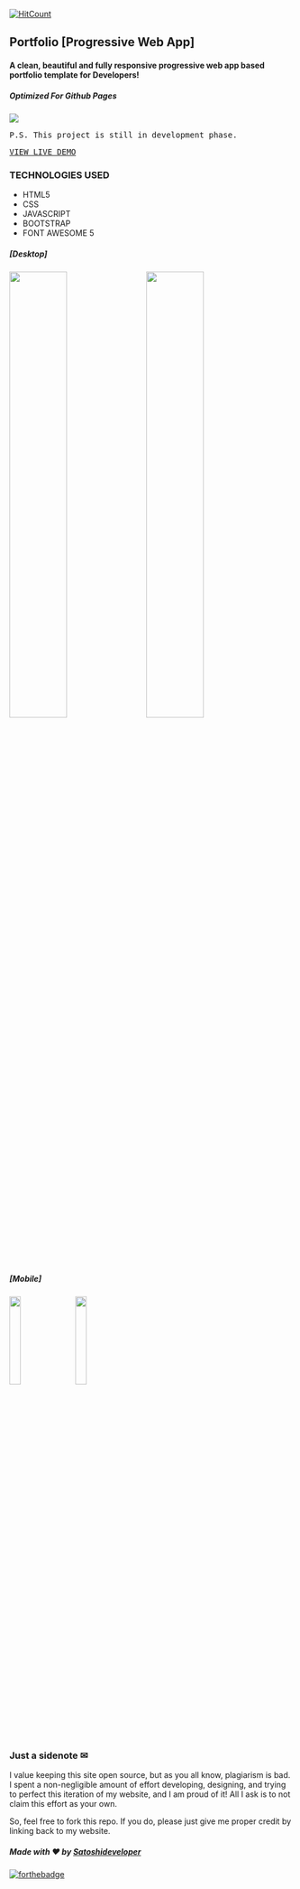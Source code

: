 [![HitCount](http://hits.dwyl.com/Satoshideveloper/Portfolio.svg)](http://hits.dwyl.com/Satoshideveloper/Portfolio)
## Portfolio [Progressive Web App]
#### A clean, beautiful and fully responsive progressive web app based portfolio template for Developers! 
##### Optimized For Github Pages

<img src="https://github.com/SatoshiSaka/Portfolio/blob/master/screenshots/1.png?raw=false">

<pre>P.S. This project is still in development phase.</pre>
<pre><a href="https://Satoshideveloper.com/Portfolio/">VIEW LIVE DEMO</a></pre>

### TECHNOLOGIES USED
* HTML5
* CSS
* JAVASCRIPT
* BOOTSTRAP
* FONT AWESOME 5

##### [Desktop]
<img src="https://github.com/SatoshiSaka/Portfolio/blob/master/screenshots/1.png?raw=false" width="45%">&nbsp;&nbsp;&nbsp;&nbsp;<img src="https://github.com/SatoshiSaka/Portfolio/blob/master/screenshots/3.png?raw=false" width="45%">
##### [Mobile]
<img src="https://github.com/SatoshiSaka/Portfolio/blob/master/screenshots/1-mobile.png?raw=false" width="20%">&nbsp;&nbsp;&nbsp;&nbsp;<img src="https://github.com/SatoshiSaka/Portfolio/blob/master/screenshots/3-mobile.png?raw=false" width="20%">

### Just a sidenote ✉
I value keeping this site open source, but as you all know, plagiarism is bad. I spent a non-negligible amount of effort developing, designing, and trying to perfect this iteration of my website, and I am proud of it! All I ask is to not claim this effort as your own.

So, feel free to fork this repo. If you do, please just give me proper credit by linking back to my website.

##### Made with ❤ by <a href="https://github.com/SatoshiSaka">Satoshideveloper</a>

[![forthebadge](https://forthebadge.com/images/badges/built-with-love.svg)](https://github.com/Satoshideveloper)
